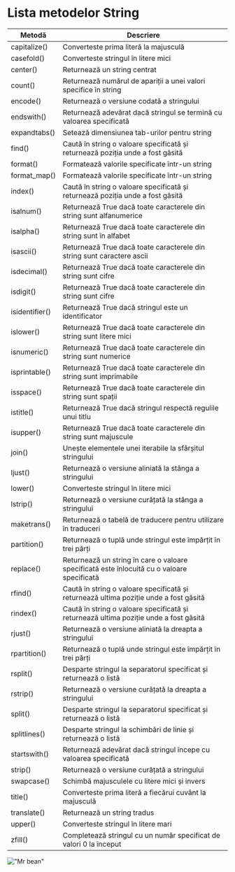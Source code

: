 # Lista metodelor String

| Metodă        | Descriere                                                      |
|---------------|-----------------------------------------------------------------|
| capitalize()  | Converteste prima literă la majusculă                           |
| casefold()    | Converteste stringul în litere mici                              |
| center()      | Returnează un string centrat                                    |
| count()       | Returnează numărul de apariții a unei valori specifice în string|
| encode()      | Returnează o versiune codată a stringului                       |
| endswith()    | Returnează adevărat dacă stringul se termină cu valoarea specificată |
| expandtabs()  | Setează dimensiunea tab-urilor pentru string                    |
| find()        | Caută în string o valoare specificată și returnează poziția unde a fost găsită |
| format()      | Formatează valorile specificate într-un string                  |
| format_map()  | Formatează valorile specificate într-un string                  |
| index()       | Caută în string o valoare specificată și returnează poziția unde a fost găsită |
| isalnum()     | Returnează True dacă toate caracterele din string sunt alfanumerice   |
| isalpha()     | Returnează True dacă toate caracterele din string sunt în alfabet|
| isascii()     | Returnează True dacă toate caracterele din string sunt caractere ascii |
| isdecimal()   | Returnează True dacă toate caracterele din string sunt cifre   |
| isdigit()     | Returnează True dacă toate caracterele din string sunt cifre   |
| isidentifier()| Returnează True dacă stringul este un identificator             |
| islower()     | Returnează True dacă toate caracterele din string sunt litere mici |
| isnumeric()   | Returnează True dacă toate caracterele din string sunt numerice|
| isprintable() | Returnează True dacă toate caracterele din string sunt imprimabile|
| isspace()     | Returnează True dacă toate caracterele din string sunt spații  |
| istitle()     | Returnează True dacă stringul respectă regulile unui titlu      |
| isupper()     | Returnează True dacă toate caracterele din string sunt majuscule|
| join()        | Unește elementele unei iterabile la sfârșitul stringului       |
| ljust()       | Returnează o versiune aliniată la stânga a stringului          |
| lower()       | Converteste stringul în litere mici                              |
| lstrip()      | Returnează o versiune curățată la stânga a stringului         |
| maketrans()   | Returnează o tabelă de traducere pentru utilizare în traduceri  |
| partition()   | Returnează o tuplă unde stringul este împărțit în trei părți    |
| replace()     | Returnează un string în care o valoare specificată este înlocuită cu o valoare specificată |
| rfind()       | Caută în string o valoare specificată și returnează ultima poziție unde a fost găsită |
| rindex()      | Caută în string o valoare specificată și returnează ultima poziție unde a fost găsită |
| rjust()       | Returnează o versiune aliniată la dreapta a stringului         |
| rpartition()  | Returnează o tuplă unde stringul este împărțit în trei părți    |
| rsplit()      | Desparte stringul la separatorul specificat și returnează o listă|
| rstrip()      | Returnează o versiune curățată la dreapta a stringului        |
| split()       | Desparte stringul la separatorul specificat și returnează o listă|
| splitlines()  | Desparte stringul la schimbări de linie și returnează o listă  |
| startswith()  | Returnează adevărat dacă stringul începe cu valoarea specificată|
| strip()       | Returnează o versiune curățată a stringului                   |
| swapcase()    | Schimbă majusculele cu litere mici și invers                   |
| title()       | Converteste prima literă a fiecărui cuvânt la majusculă       |
| translate()   | Returnează un string tradus                                    |
| upper()       | Converteste stringul în litere mari                             |
| zfill()       | Completează stringul cu un număr specificat de valori 0 la început |

!["Mr bean"](https://media.tenor.com/wLPoAvY2sIUAAAAd/mr-bean-mr-bean-holiday.gif)


